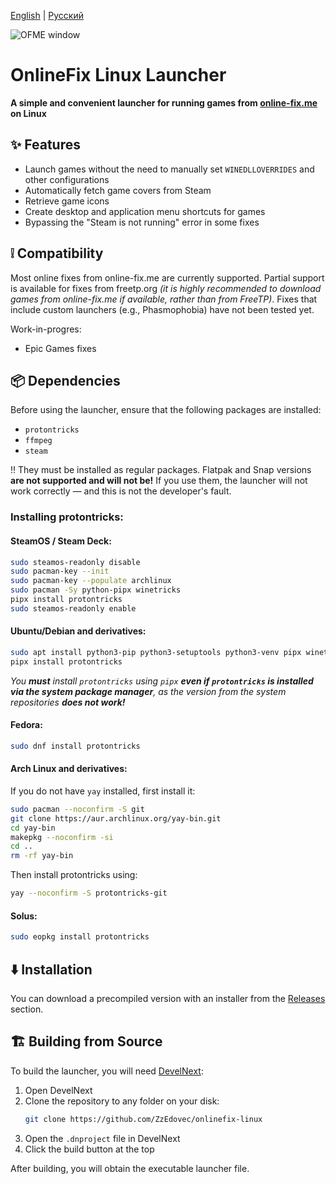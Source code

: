 [English](https://github.com/ZzEdovec/onlinefix-linux/blob/main/README.md) | [Русский](https://github.com/ZzEdovec/onlinefix-linux/blob/main/README_ru.md)

![OFME window](https://zzedovec.github.io/images/ofmeBanner.png)
# OnlineFix Linux Launcher

**A simple and convenient launcher for running games from ****[online-fix.me](https://online-fix.me)**** on Linux**

## ✨ Features

- Launch games without the need to manually set `WINEDLLOVERRIDES` and other configurations
- Automatically fetch game covers from Steam
- Retrieve game icons
- Create desktop and application menu shortcuts for games
- Bypassing the "Steam is not running" error in some fixes

## ❕ Compatibility

Most online fixes from online-fix.me are currently supported. Partial support is available for fixes from freetp.org *(it is highly recommended to download games from online-fix.me if available, rather than from FreeTP)*.
Fixes that include custom launchers (e.g., Phasmophobia) have not been tested yet.

Work-in-progres:
- Epic Games fixes

## 📦 Dependencies

Before using the launcher, ensure that the following packages are installed:

- `protontricks`
- `ffmpeg`
- `steam`

‼️ They must be installed as regular packages. Flatpak and Snap versions **are not supported and will not be!** If you use them, the launcher will not work correctly — and this is not the developer's fault.

### Installing protontricks:

#### SteamOS / Steam Deck:

```bash
sudo steamos-readonly disable
sudo pacman-key --init
sudo pacman-key --populate archlinux
sudo pacman -Sy python-pipx winetricks
pipx install protontricks
sudo steamos-readonly enable
```

#### Ubuntu/Debian and derivatives:

```bash
sudo apt install python3-pip python3-setuptools python3-venv pipx winetricks
pipx install protontricks
```
*You **must** install `protontricks` using `pipx` **even if `protontricks` is installed via the system package manager**, as the version from the system repositories **does not work!***

#### Fedora:

```bash
sudo dnf install protontricks
```

#### Arch Linux and derivatives:


If you do not have `yay` installed, first install it:

```bash
sudo pacman --noconfirm -S git
git clone https://aur.archlinux.org/yay-bin.git
cd yay-bin
makepkg --noconfirm -si
cd ..
rm -rf yay-bin
```

Then install protontricks using:

```bash
yay --noconfirm -S protontricks-git
```

#### Solus:

```bash
sudo eopkg install protontricks
```

## ⬇️ Installation

You can download a precompiled version with an installer from the [Releases](https://github.com/ZzEdovec/onlinefix-linux/releases) section.

## 🏗 Building from Source

To build the launcher, you will need [DevelNext](https://develnext.org):

1. Open DevelNext
2. Clone the repository to any folder on your disk:
   ```bash
   git clone https://github.com/ZzEdovec/onlinefix-linux
   ```
3. Open the `.dnproject` file in DevelNext
4. Click the build button at the top

After building, you will obtain the executable launcher file.
